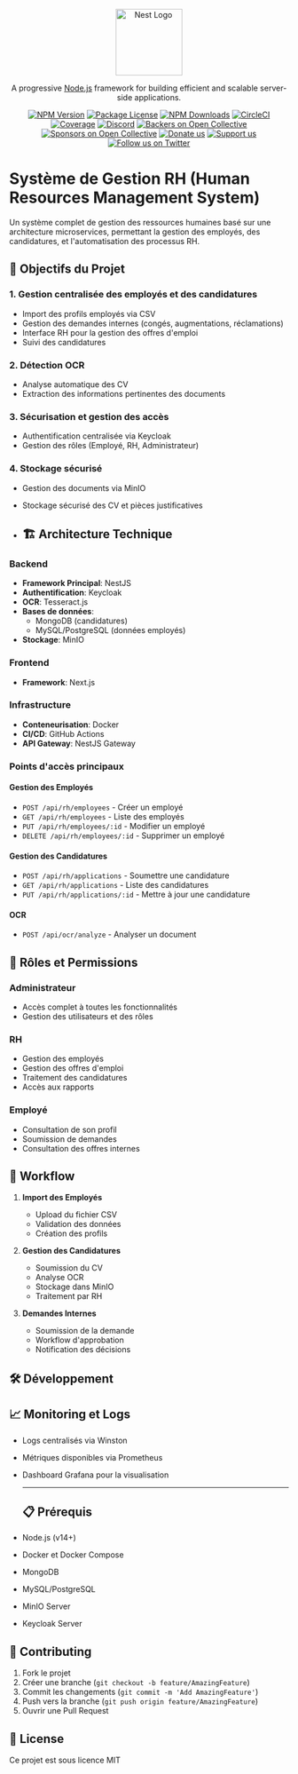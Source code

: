 <p align="center">
  <a href="http://nestjs.com/" target="blank"><img src="https://nestjs.com/img/logo-small.svg" width="120" alt="Nest Logo" /></a>
</p>

[circleci-image]: https://img.shields.io/circleci/build/github/nestjs/nest/master?token=abc123def456
[circleci-url]: https://circleci.com/gh/nestjs/nest

  <p align="center">A progressive <a href="http://nodejs.org" target="_blank">Node.js</a> framework for building efficient and scalable server-side applications.</p>
    <p align="center">
<a href="https://www.npmjs.com/~nestjscore" target="_blank"><img src="https://img.shields.io/npm/v/@nestjs/core.svg" alt="NPM Version" /></a>
<a href="https://www.npmjs.com/~nestjscore" target="_blank"><img src="https://img.shields.io/npm/l/@nestjs/core.svg" alt="Package License" /></a>
<a href="https://www.npmjs.com/~nestjscore" target="_blank"><img src="https://img.shields.io/npm/dm/@nestjs/common.svg" alt="NPM Downloads" /></a>
<a href="https://circleci.com/gh/nestjs/nest" target="_blank"><img src="https://img.shields.io/circleci/build/github/nestjs/nest/master" alt="CircleCI" /></a>
<a href="https://coveralls.io/github/nestjs/nest?branch=master" target="_blank"><img src="https://coveralls.io/repos/github/nestjs/nest/badge.svg?branch=master#9" alt="Coverage" /></a>
<a href="https://discord.gg/G7Qnnhy" target="_blank"><img src="https://img.shields.io/badge/discord-online-brightgreen.svg" alt="Discord"/></a>
<a href="https://opencollective.com/nest#backer" target="_blank"><img src="https://opencollective.com/nest/backers/badge.svg" alt="Backers on Open Collective" /></a>
<a href="https://opencollective.com/nest#sponsor" target="_blank"><img src="https://opencollective.com/nest/sponsors/badge.svg" alt="Sponsors on Open Collective" /></a>
  <a href="https://paypal.me/kamilmysliwiec" target="_blank"><img src="https://img.shields.io/badge/Donate-PayPal-ff3f59.svg" alt="Donate us"/></a>
    <a href="https://opencollective.com/nest#sponsor"  target="_blank"><img src="https://img.shields.io/badge/Support%20us-Open%20Collective-41B883.svg" alt="Support us"></a>
  <a href="https://twitter.com/nestframework" target="_blank"><img src="https://img.shields.io/twitter/follow/nestframework.svg?style=social&label=Follow" alt="Follow us on Twitter"></a>
</p>
  <!--[![Backers on Open Collective](https://opencollective.com/nest/backers/badge.svg)](https://opencollective.com/nest#backer)
  [![Sponsors on Open Collective](https://opencollective.com/nest/sponsors/badge.svg)](https://opencollective.com/nest#sponsor)-->

# Système de Gestion RH (Human Resources Management System)

Un système complet de gestion des ressources humaines basé sur une architecture microservices, permettant la gestion des employés, des candidatures, et l'automatisation des processus RH.


## 🎯 Objectifs du Projet

### 1. Gestion centralisée des employés et des candidatures
- Import des profils employés via CSV
- Gestion des demandes internes (congés, augmentations, réclamations)
- Interface RH pour la gestion des offres d'emploi
- Suivi des candidatures

### 2. Détection OCR
- Analyse automatique des CV
- Extraction des informations pertinentes des documents

### 3. Sécurisation et gestion des accès
- Authentification centralisée via Keycloak
- Gestion des rôles (Employé, RH, Administrateur)

### 4. Stockage sécurisé
- Gestion des documents via MinIO
- Stockage sécurisé des CV et pièces justificatives

- ## 🏗️ Architecture Technique

### Backend
- **Framework Principal**: NestJS
- **Authentification**: Keycloak
- **OCR**: Tesseract.js
- **Bases de données**: 
  - MongoDB (candidatures)
  - MySQL/PostgreSQL (données employés)
- **Stockage**: MinIO

### Frontend
- **Framework**: Next.js

### Infrastructure
- **Conteneurisation**: Docker
- **CI/CD**: GitHub Actions
- **API Gateway**: NestJS Gateway

  
### Points d'accès principaux

#### Gestion des Employés
- `POST /api/rh/employees` - Créer un employé
- `GET /api/rh/employees` - Liste des employés
- `PUT /api/rh/employees/:id` - Modifier un employé
- `DELETE /api/rh/employees/:id` - Supprimer un employé

#### Gestion des Candidatures
- `POST /api/rh/applications` - Soumettre une candidature
- `GET /api/rh/applications` - Liste des candidatures
- `PUT /api/rh/applications/:id` - Mettre à jour une candidature

#### OCR
- `POST /api/ocr/analyze` - Analyser un document

## 👥 Rôles et Permissions

### Administrateur
- Accès complet à toutes les fonctionnalités
- Gestion des utilisateurs et des rôles

### RH
- Gestion des employés
- Gestion des offres d'emploi
- Traitement des candidatures
- Accès aux rapports

### Employé
- Consultation de son profil
- Soumission de demandes
- Consultation des offres internes

## 🔄 Workflow

1. **Import des Employés**
   - Upload du fichier CSV
   - Validation des données
   - Création des profils

2. **Gestion des Candidatures**
   - Soumission du CV
   - Analyse OCR
   - Stockage dans MinIO
   - Traitement par RH

3. **Demandes Internes**
   - Soumission de la demande
   - Workflow d'approbation
   - Notification des décisions

## 🛠️ Développement

## 📈 Monitoring et Logs

- Logs centralisés via Winston
- Métriques disponibles via Prometheus
- Dashboard Grafana pour la visualisation

  ****
  ## 📋 Prérequis

- Node.js (v14+)
- Docker et Docker Compose
- MongoDB
- MySQL/PostgreSQL
- MinIO Server
- Keycloak Server

## 🤝 Contributing

1. Fork le projet
2. Créer une branche (`git checkout -b feature/AmazingFeature`)
3. Commit les changements (`git commit -m 'Add AmazingFeature'`)
4. Push vers la branche (`git push origin feature/AmazingFeature`)
5. Ouvrir une Pull Request

## 📝 License

Ce projet est sous licence MIT


